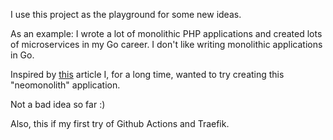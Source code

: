 I use this project as the playground for some new ideas.

As an example: I wrote a lot of monolithic PHP applications and created lots of microservices in my Go career. I don't like writing monolithic applications in Go.

Inspired by [this](https://inconshreveable.com/10-07-2015/the-neomonolith/) article I, for a long time, wanted to try creating this "neomonolith" application.

Not a bad idea so far :) 

Also, this if my first try of Github Actions and Traefik.